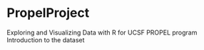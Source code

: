 # PropelProject
Exploring and Visualizing Data with R for UCSF PROPEL program
Introduction to the dataset
